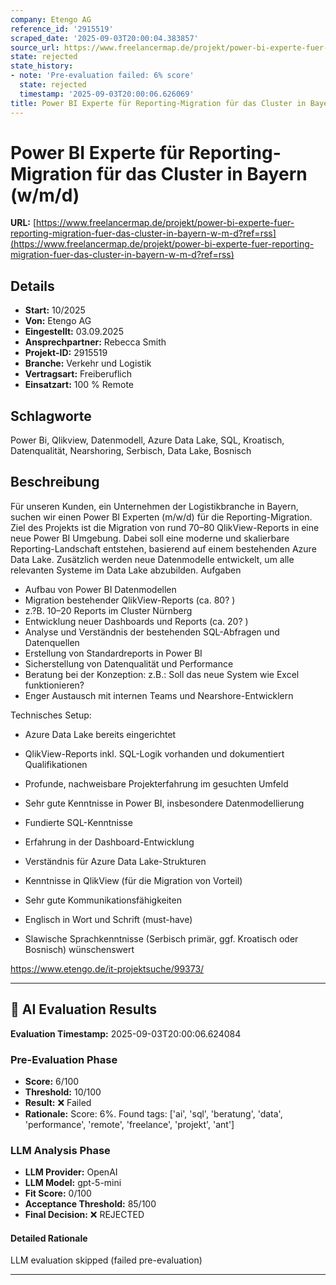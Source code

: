 ```yaml
---
company: Etengo AG
reference_id: '2915519'
scraped_date: '2025-09-03T20:00:04.383857'
source_url: https://www.freelancermap.de/projekt/power-bi-experte-fuer-reporting-migration-fuer-das-cluster-in-bayern-w-m-d?ref=rss
state: rejected
state_history:
- note: 'Pre-evaluation failed: 6% score'
  state: rejected
  timestamp: '2025-09-03T20:00:06.626069'
title: Power BI Experte für Reporting-Migration für das Cluster in Bayern (w/m/d)
---
```



# Power BI Experte für Reporting-Migration für das Cluster in Bayern (w/m/d)
**URL:** [https://www.freelancermap.de/projekt/power-bi-experte-fuer-reporting-migration-fuer-das-cluster-in-bayern-w-m-d?ref=rss](https://www.freelancermap.de/projekt/power-bi-experte-fuer-reporting-migration-fuer-das-cluster-in-bayern-w-m-d?ref=rss)
## Details
- **Start:** 10/2025
- **Von:** Etengo AG
- **Eingestellt:** 03.09.2025
- **Ansprechpartner:** Rebecca Smith
- **Projekt-ID:** 2915519
- **Branche:** Verkehr und Logistik
- **Vertragsart:** Freiberuflich
- **Einsatzart:** 100
                                                % Remote

## Schlagworte
Power Bi, Qlikview, Datenmodell, Azure Data Lake, SQL, Kroatisch, Datenqualität, Nearshoring, Serbisch, Data Lake, Bosnisch

## Beschreibung
Für unseren Kunden, ein Unternehmen der Logistikbranche in Bayern, suchen wir einen Power BI Experten (m/w/d) für die Reporting-Migration.
Ziel des Projekts ist die Migration von rund 70–80 QlikView-Reports in eine neue Power BI Umgebung. Dabei soll eine moderne und skalierbare Reporting-Landschaft entstehen, basierend auf einem bestehenden Azure Data Lake. Zusätzlich werden neue Datenmodelle entwickelt, um alle relevanten Systeme im Data Lake abzubilden.
Aufgaben

- Aufbau von Power BI Datenmodellen
- Migration bestehender QlikView-Reports (ca. 80? )
- z.?B. 10–20 Reports im Cluster Nürnberg
- Entwicklung neuer Dashboards und Reports (ca. 20? )
- Analyse und Verständnis der bestehenden SQL-Abfragen und Datenquellen
- Erstellung von Standardreports in Power BI
- Sicherstellung von Datenqualität und Performance
- Beratung bei der Konzeption: z.B.: Soll das neue System wie Excel funktionieren?
- Enger Austausch mit internen Teams und Nearshore-Entwicklern

Technisches Setup:

- Azure Data Lake bereits eingerichtet
- QlikView-Reports inkl. SQL-Logik vorhanden und dokumentiert
Qualifikationen

- Profunde, nachweisbare Projekterfahrung im gesuchten Umfeld
- Sehr gute Kenntnisse in Power BI, insbesondere Datenmodellierung
- Fundierte SQL-Kenntnisse
- Erfahrung in der Dashboard-Entwicklung
- Verständnis für Azure Data Lake-Strukturen
- Kenntnisse in QlikView (für die Migration von Vorteil)
- Sehr gute Kommunikationsfähigkeiten
- Englisch in Wort und Schrift (must-have)
- Slawische Sprachkenntnisse (Serbisch primär, ggf. Kroatisch oder Bosnisch) wünschenswert

https://www.etengo.de/it-projektsuche/99373/

---

## 🤖 AI Evaluation Results

**Evaluation Timestamp:** 2025-09-03T20:00:06.624084

### Pre-Evaluation Phase
- **Score:** 6/100
- **Threshold:** 10/100
- **Result:** ❌ Failed
- **Rationale:** Score: 6%. Found tags: ['ai', 'sql', 'beratung', 'data', 'performance', 'remote', 'freelance', 'projekt', 'ant']

### LLM Analysis Phase
- **LLM Provider:** OpenAI
- **LLM Model:** gpt-5-mini
- **Fit Score:** 0/100
- **Acceptance Threshold:** 85/100
- **Final Decision:** ❌ REJECTED

#### Detailed Rationale
LLM evaluation skipped (failed pre-evaluation)

---
